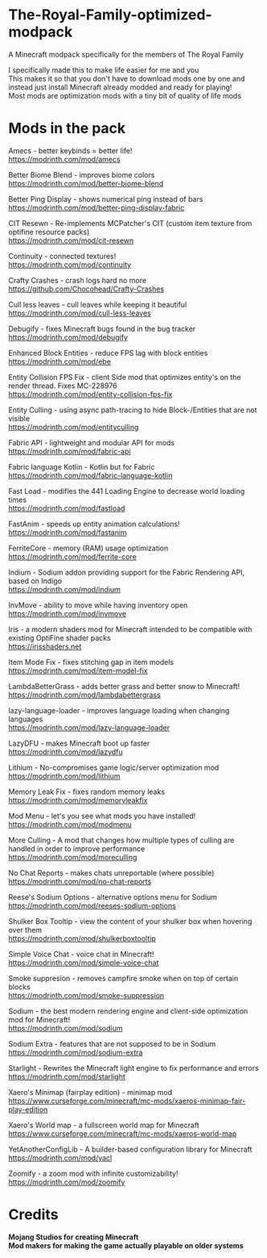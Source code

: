 # The-Royal-Family-optimized-modpack
A Minecraft modpack specifically for the members of The Royal Family

I specifically made this to make life easier for me and you<br/>
This makes it so that you don't have to download mods one by one and instead just install Minecraft already modded and ready for playing!<br/>
Most mods are optimization mods with a tiny bit of quality of life mods

# Mods in the pack
Amecs - better keybinds = better life!<br/>
https://modrinth.com/mod/amecs

Better Biome Blend - improves biome colors<br/>
https://modrinth.com/mod/better-biome-blend

Better Ping Display - shows numerical ping instead of bars<br/>
https://modrinth.com/mod/better-ping-display-fabric

CIT Resewn - Re-implements MCPatcher's CIT (custom item texture from optifine resource packs)<br />
https://modrinth.com/mod/cit-resewn

Continuity - connected textures!<br/>
https://modrinth.com/mod/continuity

Crafty Crashes - crash logs hard no more<br/>
https://github.com/Chocohead/Crafty-Crashes

Cull less leaves - cull leaves while keeping it beautiful<br/>
https://modrinth.com/mod/cull-less-leaves

Debugify - fixes Minecraft bugs found in the bug tracker<br/>
https://modrinth.com/mod/debugify

Enhanced Block Entities - reduce FPS lag with block entities<br/>
https://modrinth.com/mod/ebe

Entity Collision FPS Fix - client Side mod that optimizes entity's on the render thread. Fixes MC-228976<br/>
https://modrinth.com/mod/entity-collision-fps-fix

Entity Culling - using async path-tracing to hide Block-/Entities that are not visible<br/>
https://modrinth.com/mod/entityculling

Fabric API - lightweight and modular API for mods<br/>
https://modrinth.com/mod/fabric-api

Fabric language Kotlin - Kotlin but for Fabric<br/>
https://modrinth.com/mod/fabric-language-kotlin

Fast Load - modifies the 441 Loading Engine to decrease world loading times<br/>
https://modrinth.com/mod/fastload

FastAnim - speeds up entity animation calculations!<br/>
https://modrinth.com/mod/fastanim

FerriteCore - memory (RAM) usage optimization<br/>
https://modrinth.com/mod/ferrite-core

Indium - Sodium addon providing support for the Fabric Rendering API, based on Indigo<br/>
https://modrinth.com/mod/indium

InvMove - ability to move while having inventory open<br/>
https://modrinth.com/mod/invmove

Iris - a modern shaders mod for Minecraft intended to be compatible with existing OptiFine shader packs<br/>
https://irisshaders.net

Item Mode Fix - fixes stitching gap in item models<br/>
https://modrinth.com/mod/item-model-fix

LambdaBetterGrass - adds better grass and better snow to Minecraft!<br/>
https://modrinth.com/mod/lambdabettergrass

lazy-language-loader - improves language loading when changing languages<br/>
https://modrinth.com/mod/lazy-language-loader

LazyDFU - makes Minecraft boot up faster<br/>
https://modrinth.com/mod/lazydfu

Lithium - No-compromises game logic/server optimization mod<br/>
https://modrinth.com/mod/lithium

Memory Leak Fix - fixes random memory leaks<br/>
https://modrinth.com/mod/memoryleakfix

Mod Menu - let's you see what mods you have installed!<br/>
https://modrinth.com/mod/modmenu

More Culling - A mod that changes how multiple types of culling are handled in order to improve performance<br/>
https://modrinth.com/mod/moreculling

No Chat Reports - makes chats unreportable (where possible)<br/>
https://modrinth.com/mod/no-chat-reports

Reese's Sodium Options - alternative options menu for Sodium<br/>
https://modrinth.com/mod/reeses-sodium-options

Shulker Box Tooltip - view the content of your shulker box when hovering over them<br/>
https://modrinth.com/mod/shulkerboxtooltip

Simple Voice Chat - voice chat in Minecraft!<br/>
https://modrinth.com/mod/simple-voice-chat

Smoke suppresion - removes campfire smoke when on top of certain blocks<br/>
https://modrinth.com/mod/smoke-suppression

Sodium - the best modern rendering engine and client-side optimization mod for Minecraft!<br/>
https://modrinth.com/mod/sodium

Sodium Extra - features that are not supposed to be in Sodium<br/>
https://modrinth.com/mod/sodium-extra

Starlight - Rewrites the Minecraft light engine to fix performance and errors<br/>
https://modrinth.com/mod/starlight

Xaero's Minimap (fairplay edition) - minimap mod<br/>
https://www.curseforge.com/minecraft/mc-mods/xaeros-minimap-fair-play-edition

Xaero's World map - a fullscreen world map for Minecraft<br/>
https://www.curseforge.com/minecraft/mc-mods/xaeros-world-map

YetAnotherConfigLib - A builder-based configuration library for Minecraft<br/>
https://modrinth.com/mod/yacl

Zoomify - a zoom mod with infinite customizability!<br/>
https://modrinth.com/mod/zoomify

# Credits
<b>Mojang Studios for creating Minecraft</b>
<br/>
<b>Mod makers for making the game actually playable on older systems</b>
<br/>
